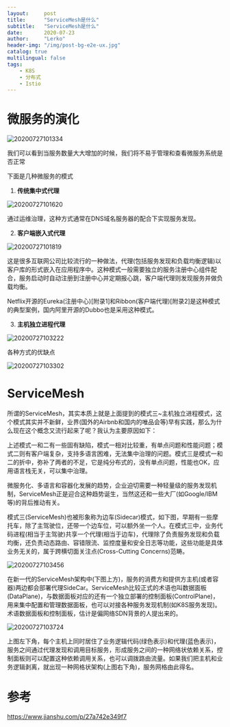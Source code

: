 ```yaml
---
layout:     post
title:      "ServiceMesh是什么"
subtitle:   "ServiceMesh是什么"
date:       2020-07-23
author:     "Lerko"
header-img: "/img/post-bg-e2e-ux.jpg"
catalog: true
multilingual: false
tags:
    - K8S
    - 分布式
    - Istio
---
```



# 微服务的演化


![20200727101334](http://img.chenyingqiao.top/blog/20200727101334.png)

我们可以看到当服务数量大大增加的时候，我们将不易于管理和查看微服务系统是否正常

下面是几种微服务的模式

1. **传统集中式代理**

![20200727101620](http://img.chenyingqiao.top/blog/20200727101620.png)

通过运维治理，这种方式通常在DNS域名服务器的配合下实现服务发现。

2. **客户端嵌入式代理**

![20200727101819](http://img.chenyingqiao.top/blog/20200727101819.png)

这是很多互联网公司比较流行的一种做法，代理(包括服务发现和负载均衡逻辑)以客户库的形式嵌入在应用程序中。这种模式一般需要独立的服务注册中心组件配合，服务启动时自动注册到注册中心并定期报心跳，客户端代理则发现服务并做负载均衡。

Netflix开源的Eureka(注册中心)[附录1]和Ribbon(客户端代理)[附录2]是这种模式的典型案例，国内阿里开源的Dubbo也是采用这种模式。

3. **主机独立进程代理**

![20200727103222](http://img.chenyingqiao.top/blog/20200727103222.png)


各种方式的优缺点

![20200727103302](http://img.chenyingqiao.top/blog/20200727103302.png)


# ServiceMesh

所谓的ServiceMesh，其实本质上就是上面提到的模式三~主机独立进程模式，这个模式其实并不新鲜，业界(国外的Airbnb和国内的唯品会等)早有实践，那么为什么现在这个概念又流行起来了呢？我认为主要原因如下：

上述模式一和二有一些固有缺陷，模式一相对比较重，有单点问题和性能问题；模式二则有客户端复杂，支持多语言困难，无法集中治理的问题。模式三是模式一和二的折中，弥补了两者的不足，它是纯分布式的，没有单点问题，性能也OK，应用语言栈无关，可以集中治理。

微服务化、多语言和容器化发展的趋势，企业迫切需要一种轻量级的服务发现机制，ServiceMesh正是迎合这种趋势诞生，当然这还和一些大厂(如Google/IBM等)的背后推动有关。

模式三(ServiceMesh)也被形象称为边车(Sidecar)模式，如下图，早期有一些摩托车，除了主驾驶位，还带一个边车位，可以额外坐一个人。在模式三中，业务代码进程(相当于主驾驶)共享一个代理(相当于边车)，代理除了负责服务发现和负载均衡，还负责动态路由、容错限流、监控度量和安全日志等功能，这些功能是具体业务无关的，属于跨横切面关注点(Cross-Cutting Concerns)范畴。

![20200727103456](http://img.chenyingqiao.top/blog/20200727103456.png)

在新一代的ServiceMesh架构中(下图上方)，服务的消费方和提供方主机(或者容器)两边都会部署代理SideCar。ServiceMesh比较正式的术语也叫数据面板(DataPlane)，与数据面板对应的还有一个独立部署的控制面板(ControlPlane)，用来集中配置和管理数据面板，也可以对接各种服务发现机制(如K8S服务发现)。术语数据面板和控制面板，估计是偏网络SDN背景的人提出来的。

![20200727103724](http://img.chenyingqiao.top/blog/20200727103724.png)


上图左下角，每个主机上同时居住了业务逻辑代码(绿色表示)和代理(蓝色表示)，服务之间通过代理发现和调用目标服务，形成服务之间的一种网络状依赖关系，控制面板则可以配置这种依赖调用关系，也可以调拨路由流量。如果我们把主机和业务逻辑剥离，就出现一种网格状架构(上图右下角)，服务网格由此得名。

# 参考

https://www.jianshu.com/p/27a742e349f7


